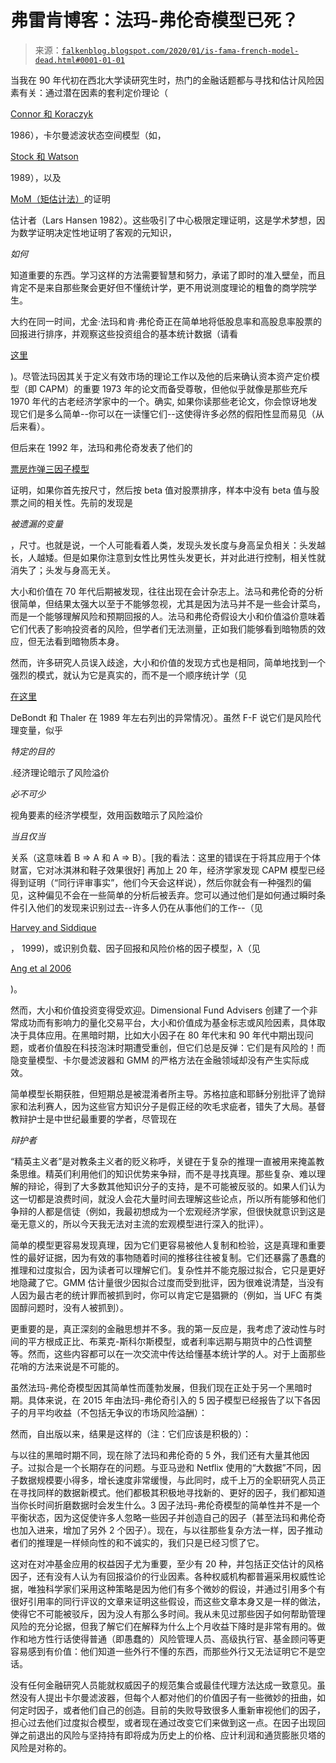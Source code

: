 <!--yml

category：未分类

日期：2024-05-12 19:58:58

-->

# 弗雷肯博客：法玛-弗伦奇模型已死？

> 来源：[`falkenblog.blogspot.com/2020/01/is-fama-french-model-dead.html#0001-01-01`](http://falkenblog.blogspot.com/2020/01/is-fama-french-model-dead.html#0001-01-01)

当我在 90 年代初在西北大学读研究生时，热门的金融话题都与寻找和估计风险因素有关：通过潜在因素的套利定价理论（

[Connor 和 Koraczyk](http://mural.maynoothuniversity.ie/8439/1/1-s2.0-0304405X86900279-main.pdf)

1986），卡尔曼滤波状态空间模型（如，

[Stock 和 Watson](https://www.nber.org/papers/w2772.pdf)

1989），以及

[MoM（矩估计法）](http://larspeterhansen.org/lph_research/proofs-for-large-sample-properties-of-generalized-method-of-moments-estimators/)的证明

估计者（Lars Hansen 1982）。这些吸引了中心极限定理证明，这是学术梦想，因为数学证明决定性地证明了客观的元知识，

*如何*

知道重要的东西。学习这样的方法需要智慧和努力，承诺了即时的准入壁垒，而且肯定不是来自那些聚会更好但不懂统计学，更不用说测度理论的粗鲁的商学院学生。

大约在同一时间，尤金·法玛和肯·弗伦奇正在简单地将低股息率和高股息率股票的回报进行排序，并观察这些投资组合的基本统计数据（请看

[这里](https://pdfs.semanticscholar.org/4622/4481150e76d784ca057f2cf647a64b0c9585.pdf)

)。尽管法玛因其关于定义有效市场的理论工作以及他的后来确认资本资产定价模型（即 CAPM）的重要 1973 年的论文而备受尊敬，但他似乎就像是那些充斥 1970 年代的古老经济学家中的一个。确实, 如果你读那些老论文，你会惊讶地发现它们是多么简单--你可以在一读懂它们--这使得许多必然的假阳性显而易见（从后来看）。

但后来在 1992 年，法玛和弗伦奇发表了他们的

[票房炸弹三因子模型](http://home.cerge-ei.cz/petrz/gdn/Fama_French_92_tables.pdf)

证明，如果你首先按尺寸，然后按 beta 值对股票排序，样本中没有 beta 值与股票之间的相关性。先前的发现是

*被遗漏的变量*

，尺寸。也就是说，一个人可能看着人类，发现头发长度与身高呈负相关：头发越长，人越矮。但是如果你注意到女性比男性头发更长，并对此进行控制，相关性就消失了；头发与身高无关。

大小和价值在 70 年代后期被发现，往往出现在会计杂志上。法马和弗伦奇的分析很简单，但结果太强大以至于不能够忽视，尤其是因为法马并不是一些会计菜鸟，而是一个能够理解风险和预期回报的人。法马和弗伦奇假设大小和价值溢价意味着它们代表了影响投资者的风险，但学者们无法测量，正如我们能够看到暗物质的效应，但无法看到暗物质本身。

然而，许多研究人员误入歧途，大小和价值的发现方式也是相同，简单地找到一个强烈的模式，就认为它是真实的，而不是一个顺序统计学（见

[在这里](https://pubs.aeaweb.org/doi/pdfplus/10.1257/jep.3.1.189)

DeBondt 和 Thaler 在 1989 年左右列出的异常情况）。虽然 F-F 说它们是风险代理变量，似乎

*特定的目的*

.经济理论暗示了风险溢价

*必不可少*

视角要素的经济学模型，效用函数暗示了风险溢价

*当且仅当*

关系（这意味着 B ⇒ A 和 A ⇒ B）。[我的看法：这里的错误在于将其应用于个体财富，它对冰淇淋和鞋子效果很好] 再加上 20 年，经济学家发现 CAPM 模型已经得到证明（“同行评审事实”，他们今天会这样说），然后你就会有一种强烈的偏见，这种偏见不会在一些简单的分析后被丢弃。您可以通过他们是如何通过瞬时条件引入他们的发现来识别过去--许多人仍在从事他们的工作--（见

[Harvey and Siddique](http://pages.stern.nyu.edu/~dbackus/GE_asset_pricing/disasters/HarveySiddique%20skewness%20JF%2000.pdf)

， 1999)，或识别负载、因子回报和风险价格的因子模型，λ（见

[Ang et al 2006](http://citeseerx.ist.psu.edu/viewdoc/download?doi=10.1.1.319.1161&rep=rep1&type=pdf)

)。

然而，大小和价值投资变得受欢迎。Dimensional Fund Advisers 创建了一个非常成功而有影响力的量化交易平台，大小和价值成为基金标志或风险因素，具体取决于具体应用。在黑暗时期，比如大小因子在 80 年代末和 90 年代中期出现问题，或者价值股在科技泡沫时期遭受重创，但它们总是反弹：它们是有风险的！而隐变量模型、卡尔曼滤波器和 GMM 的严格方法在金融领域却没有产生实际成效。

简单模型长期获胜，但短期总是被混淆者所主导。苏格拉底和耶稣分别批评了诡辩家和法利赛人，因为这些官方知识分子是假正经的吹毛求疵者，错失了大局。基督教辩护士是中世纪最重要的学者，尽管现在

*辩护者*

“精英主义者”是对教条主义者的贬义称呼，关键在于复杂的推理一直被用来掩盖教条思维。精英们利用他们的知识优势来争辩，而不是寻找真理。那些复杂、难以理解的辩论，得到了大多数其他知识分子的支持，是不可能被反驳的。如果人们认为这一切都是浪费时间，就没人会花大量时间去理解这些论点，所以所有能够和他们争辩的人都是信徒（例如，我最初想成为一个宏观经济学家，但很快就意识到这是毫无意义的，所以今天我无法对主流的宏观模型进行深入的批评）。

简单的模型更容易发现真理，因为它们更容易被他人复制和检验，这是真理和重要性的最好证据，因为有效的事物随着时间的推移往往被复制。它们还暴露了愚蠢的推理和过度拟合，因为读者可以理解它们。复杂性并不能克服过拟合，它只是更好地隐藏了它。GMM 估计量很少因拟合过度而受到批评，因为很难说清楚，当没有人因为最古老的统计罪而被抓到时，你可以肯定它是猖獗的（例如，当 UFC 有类固醇问题时，没有人被抓到）。

更重要的是，真正深刻的金融思想并不多。我的第一反应是，我考虑了波动性与时间的平方根成正比、布莱克-斯科尔斯模型，或者利率远期与期货中的凸性调整等。然而，这些内容都可以在一次交流中传达给懂基本统计学的人。对于上面那些花哨的方法来说是不可能的。

虽然法玛-弗伦奇模型因其简单性而蓬勃发展，但我们现在正处于另一个黑暗时期。具体来说，在 2015 年由法玛-弗伦奇引入的 5 因子模型已经报告了以下各因子的月平均收益（不包括无争议的市场风险溢酬）：

然而，自出版以来，结果是这样的（注：它们应该是积极的）：

与以往的黑暗时期不同，现在除了法玛和弗伦奇的 5 外，我们还有大量其他因子。过拟合是一个长期存在的问题。与亚马逊和 Netflix 使用的“大数据”不同，因子数据规模要小得多，增长速度非常缓慢，与此同时，成千上万的全职研究人员正在寻找同样的数据新模式。他们都极其积极地寻找新的、更好的因子，我们都知道当你长时间折磨数据时会发生什么。3 因子法玛-弗伦奇模型的简单性并不是一个平衡状态，因为这促使许多人忽略一些因子并创造自己的因子（甚至法玛和弗伦奇也加入进来，增加了另外 2 个因子）。现在，与以往那些复杂方法一样，因子推动者们的推理是一样倾向性的和不诚实的，我们只是已经习惯了它。

这对在对冲基金应用的权益因子尤为重要，至少有 20 种，并包括正交估计的风格因子，还有没有人认为有回报溢价的行业因素。各种权威机构都普遍采用权威性论据，唯独科学家们采用这种策略是因为他们有多个微妙的假设，并通过引用多个有很好引用率的同行评议的文章来证明这些假设，而这些文章本身又是一样的做法，使得它不可能被驳斥，因为没人有那么多时间。我从未见过那些因子如何帮助管理风险的充分论据，但我了解它们在解释为什么上个月收益下降时是非常有用的。做作和地方性行话使得普通（即愚蠢的）风险管理人员、高级执行官、基金顾问等更容易感到有价值：他们知道一些外行不懂的东西，而那些外行又无法证明它不是空话。

没有任何金融研究人员能就权威因子的规范集合或最佳代理方法达成一致意见。虽然没有人提出卡尔曼滤波器，但每个人都对他们的价值因子有一些微妙的扭曲，如何定时因子，或者他们自己的创造。目前的失败导致很多人重新审视他们的因子，担心过去他们过度拟合模型，或者现在通过改变它们来做到这一点。在因子出现回弹之前退出的风险与坚持持有即将成为历史上的价格、应计利润和通货膨胀贝塔的风险是对称的。
